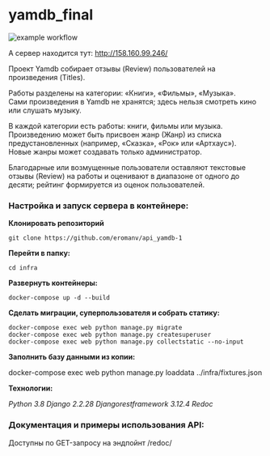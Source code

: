 # yamdb_final
![example workflow](https://github.com/eromanv/yamdb_final-1/actions/workflows/yamdb_workflow.yml/badge.svg)

А сервер находится тут: http://158.160.99.246/


Проект Yamdb собирает отзывы (Review) пользователей на произведения (Titles).  

Работы разделены на категории: «Книги», «Фильмы», «Музыка».  
Сами произведения в Yamdb не хранятся; здесь нельзя смотреть кино или слушать музыку.  

В каждой категории есть работы: книги, фильмы или музыка.  
Произведению может быть присвоен жанр (Жанр) из списка предустановленных (например, «Сказка», «Рок» или «Артхаус»).  
Новые жанры может создавать только администратор. 
 
Благодарные или возмущенные пользователи оставляют текстовые отзывы (Review) на работы и оценивают в диапазоне от одного до десяти; рейтинг формируется из оценок пользователей.

### Настройка и запуск сервера в контейнере:

**Клонировать репозиторий**

    git clone https://github.com/eromanv/api_yamdb-1

**Перейти в папку:**

    cd infra

**Развернуть контейнеры:**

    docker-compose up -d --build 

**Сделать миграции, суперпользователя и собрать статику:**

    docker-compose exec web python manage.py migrate
    docker-compose exec web python manage.py createsuperuser
    docker-compose exec web python manage.py collectstatic --no-input

**Заполнить базу данными из копии:**

docker-compose exec web python manage.py loaddata ../infra/fixtures.json 

**Технологии:**

_Python 3.8 Django 2.2.28 Djangorestframework 3.12.4 Redoc_

### Документация и примеры использования API:

Доступны по GET-запросу на эндпойнт /redoc/

